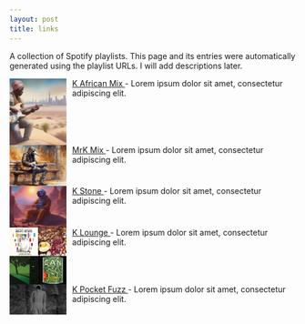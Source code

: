```yaml
---
layout: post
title: links
---
```


A collection of Spotify playlists. This page and its entries were automatically generated using the playlist URLs. I will add descriptions later.

<div style="float: left; clear: left;">
<a href="https://open.spotify.com/playlist/5IPCmzI4LZ6JkF1UXPNMeY">
  <img src="/assets/images/KAfricanMix.png" alt="K African Mix thumbnail" style="float: left; clear: left; margin-right: 10px; max-width: 100px; height: auto;"/>
  K African Mix
</a> - Lorem ipsum dolor sit amet, consectetur adipiscing elit.
</div>

<div style="float: left; clear: left;">
<a href="https://open.spotify.com/playlist/13ahX5FXGbRZeVJ6Ohek4T?si=YuS36vnFQRKwKGD_UNUtQQ">
  <img src="/assets/images/MrKMix.png" alt="MrK Mix thumbnail" style="float: left; clear: left; margin-right: 10px; max-width: 100px; height: auto;"/>
  MrK Mix
</a> - Lorem ipsum dolor sit amet, consectetur adipiscing elit.
</div>

<div style="float: left; clear: left;">
<a href="https://open.spotify.com/playlist/6sI29QfV7Y4E6lK8WIn81b">
  <img src="/assets/images/KStone.png" alt="K Stone thumbnail" style="float: left; clear: left; margin-right: 10px; max-width: 100px; height: auto;"/>
  K Stone
</a> - Lorem ipsum dolor sit amet, consectetur adipiscing elit.
</div>

<div style="float: left; clear: left;">
<a href="https://open.spotify.com/playlist/3LL4KtMaku3ZJCvCocwrtA">
  <img src="/assets/images/KLounge.png" alt="K Lounge thumbnail" style="float: left; clear: left; margin-right: 10px; max-width: 100px; height: auto;"/>
  K Lounge
</a> - Lorem ipsum dolor sit amet, consectetur adipiscing elit.
</div>

<div style="float: left; clear: left;">
<a href="https://open.spotify.com/playlist/4St58heOdVaFDgdolBxCwW">
  <img src="/assets/images/KPocketFuzz.png" alt="K Pocket Fuzz thumbnail" style="float: left; clear: left; margin-right: 10px; max-width: 100px; height: auto;"/>
  K Pocket Fuzz
</a> - Lorem ipsum dolor sit amet, consectetur adipiscing elit.
</div>